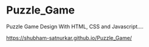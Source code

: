 # Puzzle_Game
Puzzle Game  Design With HTML, CSS and Javascript....

https://shubham-satnurkar.github.io/Puzzle_Game/
